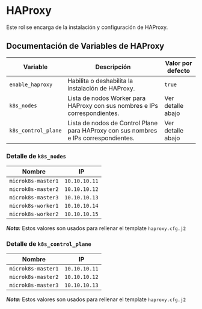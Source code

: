 # HAProxy

Este rol se encarga de la instalación y configuración de HAProxy.

## Documentación de Variables de HAProxy

| Variable          | Descripción                                                                 | Valor por defecto  |
|-------------------|-----------------------------------------------------------------------------|--------------------|
| `enable_haproxy`  | Habilita o deshabilita la instalación de HAProxy.                            | `true`             |
| `k8s_nodes`       | Lista de nodos Worker para HAProxy con sus nombres e IPs correspondientes.   | Ver detalle abajo  |
| `k8s_control_plane` | Lista de nodos de Control Plane para HAProxy con sus nombres e IPs correspondientes. | Ver detalle abajo  |

### Detalle de `k8s_nodes`

| Nombre           | IP             |
|------------------|----------------|
| `microk8s-master1` | `10.10.10.11` |
| `microk8s-master2` | `10.10.10.12` |
| `microk8s-master3` | `10.10.10.13` |
| `microk8s-worker1` | `10.10.10.14` |
| `microk8s-worker2` | `10.10.10.15` |

***Nota:*** Estos valores son usados para rellenar el template `haproxy.cfg.j2`

### Detalle de `k8s_control_plane`

| Nombre           | IP             |
|------------------|----------------|
| `microk8s-master1` | `10.10.10.11` |
| `microk8s-master2` | `10.10.10.12` |
| `microk8s-master3` | `10.10.10.13` |

***Nota:*** Estos valores son usados para rellenar el template `haproxy.cfg.j2`
